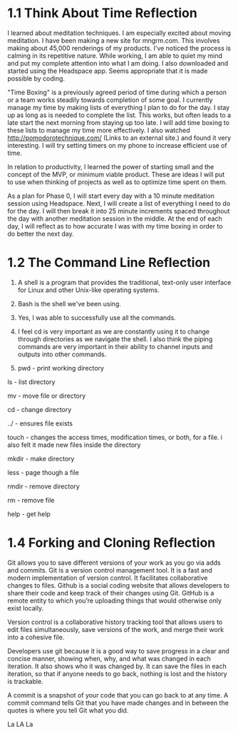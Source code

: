 # 1.1 Think About Time Reflection

I learned about meditation techniques. I am especially excited about moving meditation. I have been making a new site for mngrm.com. This involves making about 45,000 renderings of my products. I've noticed the process is calming in its repetitive nature. While working, I am able to quiet my mind and put my complete attention into what I am doing. I also downloaded and started using the Headspace app. Seems appropriate that it is made possible by coding.

"Time Boxing" is a previously agreed period of time during which a person or a team works steadily towards completion of some goal. I currently manage my time by making lists of everything I plan to do for the day. I stay up as long as is needed to complete the list. This works, but often leads to a late start the next morning from staying up too late. I will add time boxing to these lists to manage my time more effectively. I also watched http://pomodorotechnique.com/ (Links to an external site.) and found it very interesting. I will try setting timers on my phone to increase efficient use of time.

In relation to productivity, I learned the power of starting small and the concept of the MVP, or minimum viable product. These are ideas I will put to use when thinking of projects as well as to optimize time spent on them.

As a plan for Phase 0, I will start every day with a 10 minute meditation session using Headspace. Next, I will create a list of everything I need to do for the day. I will then break it into 25 minute increments spaced throughout the day with another meditation session in the middle. At the end of each day, I will reflect as to how accurate I was with my time boxing in order to do better the next day.

# 1.2 The Command Line Reflection

1. A shell is a program that provides the traditional, text-only user interface for Linux and other Unix-like operating systems.

2. Bash is the shell we've been using.

3. Yes, I was able to successfully use all the commands.

4. I feel cd is very important as we are constantly using it to change through directories as we navigate the shell. I also think the piping commands are very important in their ability to channel inputs and outputs into other commands.

5. pwd - print working directory

ls - list directory

mv - move file or directory

cd - change directory

../ - ensures file exists

touch - changes the access times, modification times, or both, for a file. i also felt it made new files inside the directory

mkdir - make directory

less - page though a file

rmdir - remove directory

rm - remove file

help - get help

# 1.4 Forking and Cloning Reflection

Git allows you to save different versions of your work as you go via adds and commits. Git is a version control management tool. It is a fast and modern implementation of version control. It facilitates collaborative changes to files. Github is a social coding website that allows developers to share their code and keep track of their changes using Git. GitHub is a remote entity to which you’re uploading things that would otherwise only exist locally.

Version control is a collaborative history tracking tool that allows users to edit files simultaneously, save versions of the work, and merge their work into a cohesive file.

Developers use git because it is a good way to save progress in a clear and concise manner, showing when, why, and what was changed in each iteration. It also shows who it was changed by. It can save the files in each iteration, so that if anyone needs to go back, nothing is lost and the history is trackable.

A commit is a snapshot of your code that you can go back to at any time. A commit command tells Git that you have made changes and in between the quotes is where you tell Git what you did.

La LA La